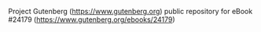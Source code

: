 Project Gutenberg (https://www.gutenberg.org) public repository for eBook #24179 (https://www.gutenberg.org/ebooks/24179)
